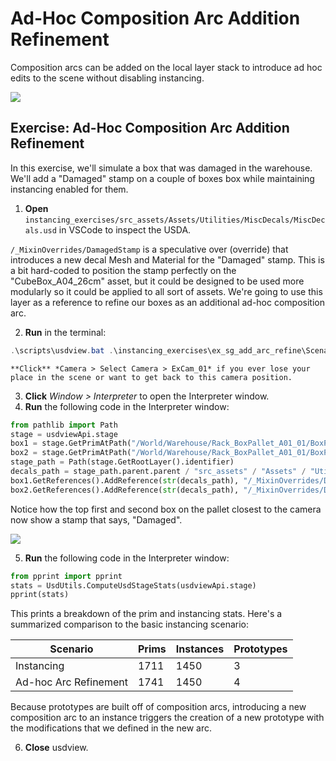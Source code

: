 # Ad-Hoc Composition Arc Addition Refinement

Composition arcs can be added on the local layer stack to introduce ad hoc edits to the scene without disabling instancing.

![](../../images/asset-modularity-instancing/slides/Slide43.jpg)

## Exercise: Ad-Hoc Composition Arc Addition Refinement

In this exercise, we'll simulate a box that was damaged in the warehouse. We'll add a "Damaged" stamp on a couple of boxes box while maintaining instancing enabled for them.

1. **Open** `instancing_exercises/src_assets/Assets/Utilities/MiscDecals/MiscDecals.usd` in VSCode to inspect the USDA.

`/_MixinOverrides/DamagedStamp` is a speculative over (override) that introduces a new decal Mesh and Material for the "Damaged" stamp. This is a bit hard-coded to position the stamp perfectly on the "CubeBox_A04_26cm" asset, but it could be designed to be used more modularly so it could be applied to all sort of assets. We're going to use this layer as a reference to refine our boxes as an additional ad-hoc composition arc.

2. **Run** in the terminal:
```powershell
.\scripts\usdview.bat .\instancing_exercises\ex_sg_add_arc_refine\Scenario.usd --camera ExCam_01
```

```{tip}
**Click** *Camera > Select Camera > ExCam_01* if you ever lose your place in the scene or want to get back to this camera position.
```

3. **Click** *Window > Interpreter* to open the Interpreter window.
4. **Run** the following code in the Interpreter window:
```python
from pathlib import Path
stage = usdviewApi.stage
box1 = stage.GetPrimAtPath("/World/Warehouse/Rack_BoxPallet_A01_01/BoxPallet_A01_03/CubeBox_A04_26cm_18")
box2 = stage.GetPrimAtPath("/World/Warehouse/Rack_BoxPallet_A01_01/BoxPallet_A01_03/CubeBox_A04_26cm_17")
stage_path = Path(stage.GetRootLayer().identifier)
decals_path = stage_path.parent.parent / "src_assets" / "Assets" / "Utilities" / "MiscDecals" / "MiscDecals.usd"
box1.GetReferences().AddReference(str(decals_path), "/_MixinOverrides/DamagedStamp")
box2.GetReferences().AddReference(str(decals_path), "/_MixinOverrides/DamagedStamp")
```

Notice how the top first and second box on the pallet closest to the camera now show a stamp that says, "Damaged".

![](../../images/asset-modularity-instancing//ad-hoc-damaged.png)

5. **Run** the following code in the Interpreter window:
```python
from pprint import pprint
stats = UsdUtils.ComputeUsdStageStats(usdviewApi.stage)
pprint(stats)
```

This prints a breakdown of the prim and instancing stats. Here's a summarized comparison to the basic instancing scenario:

Scenario | Prims | Instances | Prototypes 
---|---|---|---
Instancing | 1711 | 1450 | 3
Ad-hoc Arc Refinement | 1741 | 1450 | 4

Because prototypes are built off of composition arcs, introducing a new composition arc to an instance triggers the creation of a new prototype with the modifications that we defined in the new arc.

6. **Close** usdview.